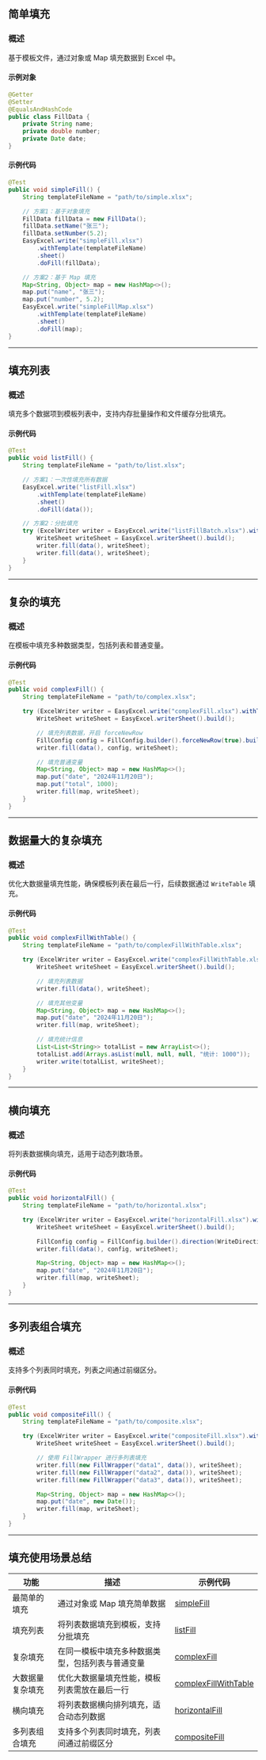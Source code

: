## **简单填充**

### 概述
基于模板文件，通过对象或 Map 填充数据到 Excel 中。

#### 示例对象
```java
@Getter
@Setter
@EqualsAndHashCode
public class FillData {
    private String name;
    private double number;
    private Date date;
}
```

#### 示例代码
```java
@Test
public void simpleFill() {
    String templateFileName = "path/to/simple.xlsx";

    // 方案1：基于对象填充
    FillData fillData = new FillData();
    fillData.setName("张三");
    fillData.setNumber(5.2);
    EasyExcel.write("simpleFill.xlsx")
        .withTemplate(templateFileName)
        .sheet()
        .doFill(fillData);

    // 方案2：基于 Map 填充
    Map<String, Object> map = new HashMap<>();
    map.put("name", "张三");
    map.put("number", 5.2);
    EasyExcel.write("simpleFillMap.xlsx")
        .withTemplate(templateFileName)
        .sheet()
        .doFill(map);
}
```

---

## **填充列表**

### 概述
填充多个数据项到模板列表中，支持内存批量操作和文件缓存分批填充。

#### 示例代码
```java
@Test
public void listFill() {
    String templateFileName = "path/to/list.xlsx";

    // 方案1：一次性填充所有数据
    EasyExcel.write("listFill.xlsx")
        .withTemplate(templateFileName)
        .sheet()
        .doFill(data());

    // 方案2：分批填充
    try (ExcelWriter writer = EasyExcel.write("listFillBatch.xlsx").withTemplate(templateFileName).build()) {
        WriteSheet writeSheet = EasyExcel.writerSheet().build();
        writer.fill(data(), writeSheet);
        writer.fill(data(), writeSheet);
    }
}
```

---

## **复杂的填充**

### 概述
在模板中填充多种数据类型，包括列表和普通变量。

#### 示例代码
```java
@Test
public void complexFill() {
    String templateFileName = "path/to/complex.xlsx";

    try (ExcelWriter writer = EasyExcel.write("complexFill.xlsx").withTemplate(templateFileName).build()) {
        WriteSheet writeSheet = EasyExcel.writerSheet().build();

        // 填充列表数据，开启 forceNewRow
        FillConfig config = FillConfig.builder().forceNewRow(true).build();
        writer.fill(data(), config, writeSheet);

        // 填充普通变量
        Map<String, Object> map = new HashMap<>();
        map.put("date", "2024年11月20日");
        map.put("total", 1000);
        writer.fill(map, writeSheet);
    }
}
```

---

## **数据量大的复杂填充**

### 概述
优化大数据量填充性能，确保模板列表在最后一行，后续数据通过 `WriteTable` 填充。

#### 示例代码
```java
@Test
public void complexFillWithTable() {
    String templateFileName = "path/to/complexFillWithTable.xlsx";

    try (ExcelWriter writer = EasyExcel.write("complexFillWithTable.xlsx").withTemplate(templateFileName).build()) {
        WriteSheet writeSheet = EasyExcel.writerSheet().build();

        // 填充列表数据
        writer.fill(data(), writeSheet);

        // 填充其他变量
        Map<String, Object> map = new HashMap<>();
        map.put("date", "2024年11月20日");
        writer.fill(map, writeSheet);

        // 填充统计信息
        List<List<String>> totalList = new ArrayList<>();
        totalList.add(Arrays.asList(null, null, null, "统计: 1000"));
        writer.write(totalList, writeSheet);
    }
}
```

---

## **横向填充**

### 概述
将列表数据横向填充，适用于动态列数场景。

#### 示例代码
```java
@Test
public void horizontalFill() {
    String templateFileName = "path/to/horizontal.xlsx";

    try (ExcelWriter writer = EasyExcel.write("horizontalFill.xlsx").withTemplate(templateFileName).build()) {
        WriteSheet writeSheet = EasyExcel.writerSheet().build();

        FillConfig config = FillConfig.builder().direction(WriteDirectionEnum.HORIZONTAL).build();
        writer.fill(data(), config, writeSheet);

        Map<String, Object> map = new HashMap<>();
        map.put("date", "2024年11月20日");
        writer.fill(map, writeSheet);
    }
}
```

---

## **多列表组合填充**

### 概述
支持多个列表同时填充，列表之间通过前缀区分。

#### 示例代码
```java
@Test
public void compositeFill() {
    String templateFileName = "path/to/composite.xlsx";

    try (ExcelWriter writer = EasyExcel.write("compositeFill.xlsx").withTemplate(templateFileName).build()) {
        WriteSheet writeSheet = EasyExcel.writerSheet().build();

        // 使用 FillWrapper 进行多列表填充
        writer.fill(new FillWrapper("data1", data()), writeSheet);
        writer.fill(new FillWrapper("data2", data()), writeSheet);
        writer.fill(new FillWrapper("data3", data()), writeSheet);

        Map<String, Object> map = new HashMap<>();
        map.put("date", new Date());
        writer.fill(map, writeSheet);
    }
}
```

---

## **填充使用场景总结**

| 功能               | 描述                                                                                      | 示例代码              |
|--------------------|-------------------------------------------------------------------------------------------|-----------------------|
| 最简单的填充        | 通过对象或 Map 填充简单数据                                                              | [simpleFill](#1)      |
| 填充列表           | 将列表数据填充到模板，支持分批填充                                                        | [listFill](#2)        |
| 复杂填充            | 在同一模板中填充多种数据类型，包括列表与普通变量                                           | [complexFill](#3)     |
| 大数据量复杂填充    | 优化大数据量填充性能，模板列表需放在最后一行                                               | [complexFillWithTable](#4) |
| 横向填充            | 将列表数据横向排列填充，适合动态列数据                                                    | [horizontalFill](#5)  |
| 多列表组合填充      | 支持多个列表同时填充，列表间通过前缀区分                                                   | [compositeFill](#6)   |
